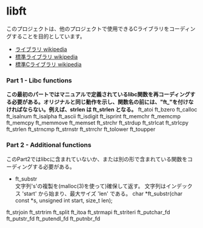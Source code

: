 # libft

このプロジェクトは、他のプロジェクトで使用できるCライブラリをコーディングすることを目的としています。
- [ライブラリ wikipedia](https://ja.wikipedia.org/wiki/%E3%83%A9%E3%82%A4%E3%83%96%E3%83%A9%E3%83%AA) 
- [標準ライブラリ wikipedia](https://ja.wikipedia.org/wiki/%E6%A8%99%E6%BA%96%E3%83%A9%E3%82%A4%E3%83%96%E3%83%A9%E3%83%AA) 
- [標準Cライブラリ wikipedia](https://ja.wikipedia.org/wiki/%E6%A8%99%E6%BA%96C%E3%83%A9%E3%82%A4%E3%83%96%E3%83%A9%E3%83%AA)


### Part 1 - Libc functions
**この最初のパートではマニュアルで定義されているlibc関数を再コーディングする必要がある。オリジナルと同じ動作を示し、関数名の前には、"ft_"を付けなければならない。例えば、strlen は ft_strlen となる。**
ft_atoi ft_bzero ft_calloc ft_isalnum ft_isalpha ft_ascii ft_isdigit ft_isprint ft_memchr ft_memcmp ft_memcpy ft_memmove ft_memset ft_strchr ft_strdup ft_strlcat ft_strlcpy ft_strlen ft_strncmp ft_strnstr ft_strrchr ft_tolower ft_toupper

### Part 2 - Additional functions
このPart2ではlibcに含まれていないか、または別の形で含まれている関数をコーディングする必要がある。  
- ft_substr  
文字列's'の複製を(malloc(3)を使って)確保して返す。 文字列はインデックス 'start' から始まり、最大サイズ 'len' である。
		char *ft_substr(char const *s, unsigned int start, size_t len);

ft_strjoin
ft_strtrim
ft_split
ft_itoa
ft_strmapi
ft_striteri
ft_putchar_fd
ft_putstr_fd
ft_putendl_fd
ft_putnbr_fd
